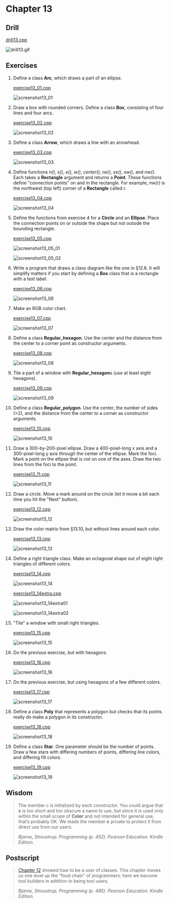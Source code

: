 # Chapter 13

## Drill

[drill13.cpp](https://github.com/spero61/ppp2/blob/main/chapter13/drill13.cpp)

![drill13.gif](https://github.com/spero61/ppp2/blob/main/chapter13/drill13.gif)

## Exercises

1.  Define a class **Arc**, which draws a part of an ellipse.

    [exercise13_01.cpp](https://github.com/spero61/ppp2/blob/main/chapter13/exercise13_01.cpp)

    ![screenshot13_01](https://github.com/spero61/ppp2/blob/main/chapter13/screenshot13_01.gif)

2.  Draw a box with rounded corners. Define a class **Box**, consisting of four lines and four arcs.

    [exercise13_02.cpp](https://github.com/spero61/ppp2/blob/main/chapter13/exercise13_02.cpp)

    ![screenshot13_02](https://github.com/spero61/ppp2/blob/main/chapter13/screenshot13_02.gif)

3.  Define a class **Arrow**, which draws a line with an arrowhead.

    [exercise13_03.cpp](https://github.com/spero61/ppp2/blob/main/chapter13/exercise13_03.cpp)

    ![screenshot13_03](https://github.com/spero61/ppp2/blob/main/chapter13/screenshot13_03.gif)

4.  Define functions _n()_, _s()_, _e()_, _w()_, _center()_, _ne()_, _se()_, _sw()_, and _nw()_. Each takes a **Rectangle** argument and returns a **Point**. These functions define "connection points" on and in the rectangle. For example, _nw(r)_ is the northwest (top left) corner of a **Rectangle** called _r_.

    [exercise13_04.cpp](https://github.com/spero61/ppp2/blob/main/chapter13/exercise13_04.cpp)

    ![screenshot13_04](https://github.com/spero61/ppp2/blob/main/chapter13/screenshot13_04.gif)

5.  Define the functions from exercise 4 for a **Circle** and an **Ellipse**. Place the connection points on or outside the shape but not outside the bounding rectangle.

    [exercise13_05.cpp](https://github.com/spero61/ppp2/blob/main/chapter13/exercise13_05.cpp)

    ![screenshot13_05_01](https://github.com/spero61/ppp2/blob/main/chapter13/screenshot13_05_01.gif)

    ![screenshot13_05_02](https://github.com/spero61/ppp2/blob/main/chapter13/screenshot13_05_02.gif)

6.  Write a program that draws a class diagram like the one in §12.6. It will simplify matters if you start by defining a **Box** class that is a rectangle with a text label.

    [exercise13_06.cpp](https://github.com/spero61/ppp2/blob/main/chapter13/exercise13_06.cpp)

    ![screenshot13_06](https://github.com/spero61/ppp2/blob/main/chapter13/screenshot13_06.png)

7.  Make an RGB color chart.

    [exercise13_07.cpp](https://github.com/spero61/ppp2/blob/main/chapter13/exercise13_07.cpp)

    ![screenshot13_07](https://github.com/spero61/ppp2/blob/main/chapter13/screenshot13_07.png)

8.  Define a class **Regular_hexagon**. Use the center and the distance from the center to a corner point as constructor arguments.

    [exercise13_08.cpp](https://github.com/spero61/ppp2/blob/main/chapter13/exercise13_08.cpp)

    ![screenshot13_08](https://github.com/spero61/ppp2/blob/main/chapter13/screenshot13_08.gif)

9.  Tile a part of a window with **Regular_hexagon**s (use at least eight hexagons).

    [exercise13_09.cpp](https://github.com/spero61/ppp2/blob/main/chapter13/exercise13_09.cpp)

    ![screenshot13_09](https://github.com/spero61/ppp2/blob/main/chapter13/screenshot13_09.png)

10. Define a class **Regular_polygon**. Use the center, the number of sides (>2), and the distance from the center to a corner as constructor arguments.

    [exercise13_10.cpp](https://github.com/spero61/ppp2/blob/main/chapter13/exercise13_10.cpp)

    ![screenshot13_10](https://github.com/spero61/ppp2/blob/main/chapter13/screenshot13_10.gif)

11. Draw a 300-by-200-pixel ellipse. Draw a 400-pixel-long x axis and a 300-pixel-long y axis through the center of the ellipse. Mark the foci. Mark a point on the ellipse that is not on one of the axes. Draw the two lines from the foci to the point.

    [exercise13_11.cpp](https://github.com/spero61/ppp2/blob/main/chapter13/exercise13_11.cpp)

    ![screenshot13_11](https://github.com/spero61/ppp2/blob/main/chapter13/screenshot13_11.gif)

12. Draw a circle. Move a mark around on the circle (let it move a bit each time you hit the "Next" button).

    [exercise13_12.cpp](https://github.com/spero61/ppp2/blob/main/chapter13/exercise13_12.cpp)

    ![screenshot13_12](https://github.com/spero61/ppp2/blob/main/chapter13/screenshot13_12.gif)

13. Draw the color matrix from §13.10, but without lines around each color.

    [exercise13_13.cpp](https://github.com/spero61/ppp2/blob/main/chapter13/exercise13_13.cpp)

    ![screenshot13_13](https://github.com/spero61/ppp2/blob/main/chapter13/screenshot13_13.png)

14. Define a right triangle class. Make an octagonal shape out of eight right triangles of different colors.

    [exercise13_14.cpp](https://github.com/spero61/ppp2/blob/main/chapter13/exercise13_14.cpp)

    ![screenshot13_14](https://github.com/spero61/ppp2/blob/main/chapter13/screenshot13_14.gif)

    [exercise13_14extra.cpp](https://github.com/spero61/ppp2/blob/main/chapter13/exercise13_14extra.cpp)

    ![screenshot13_14extra01](https://github.com/spero61/ppp2/blob/main/chapter13/screenshot13_14extra01.gif)

    ![screenshot13_14extra02](https://github.com/spero61/ppp2/blob/main/chapter13/screenshot13_14extra02.gif)

15. "Tile" a window with small right triangles.

    [exercise13_15.cpp](https://github.com/spero61/ppp2/blob/main/chapter13/exercise13_15.cpp)

    ![screenshot13_15](https://github.com/spero61/ppp2/blob/main/chapter13/screenshot13_15.gif)

16. Do the previous exercise, but with hexagons.

    [exercise13_16.cpp](https://github.com/spero61/ppp2/blob/main/chapter13/exercise13_16.cpp)

    ![screenshot13_16](https://github.com/spero61/ppp2/blob/main/chapter13/screenshot13_16.png)

17. Do the previous exercise, but using hexagons of a few different colors.

    [exercise13_17.cpp](https://github.com/spero61/ppp2/blob/main/chapter13/exercise13_17.cpp)

    ![screenshot13_17](https://github.com/spero61/ppp2/blob/main/chapter13/screenshot13_17.png)

18. Define a class **Poly** that represents a polygon but checks that its points really do make a polygon in its constructor.

    [exercise13_18.cpp](https://github.com/spero61/ppp2/blob/main/chapter13/exercise13_18.cpp)

    ![screenshot13_18](https://github.com/spero61/ppp2/blob/main/chapter13/screenshot13_18.gif)

19. Define a class **Star**. One parameter should be the number of points. Draw a few stars with differing numbers of points, differing line colors, and differing fill colors.

    [exercise13_19.cpp](https://github.com/spero61/ppp2/blob/main/chapter13/exercise13_19.cpp)

    ![screenshot13_19](https://github.com/spero61/ppp2/blob/main/chapter13/screenshot13_19.png)

## Wisdom

> The member c is initialized by each constructor. You could argue that **c** is too short and too obscure a name to use, but since it is used only within the small scope of **Color** and not intended for general use, that’s probably OK. We made the member **c** private to protect it from direct use from our users.
>
> _Bjarne, Stroustrup. Programming (p. 452). Pearson Education. Kindle Edition._

## Postscript

> [Chapter 12](https://github.com/spero61/ppp2/blob/main/chapter12/README.md) showed how to be a user of classes. This chapter moves us one level up the “food chain” of programmers: here we become tool builders in addition to being tool users.
>
> _Bjarne, Stroustrup. Programming (p. 485). Pearson Education. Kindle Edition._
